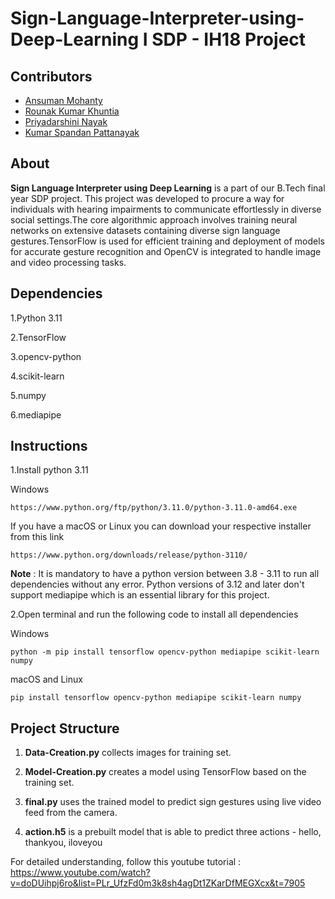<h1>Sign-Language-Interpreter-using-Deep-Learning I SDP - IH18 Project</h1>

<h2><b>Contributors</b></h2>

- [Ansuman Mohanty](https://github.com/Ansuman3152)
- [Rounak Kumar Khuntia](https://github.com/RonakKhuntia)
- [Priyadarshini Nayak](https://github.com/priyu1109)
- [Kumar Spandan Pattanayak](https://github.com/5p7Ro0t)

<h2><b>About</b></h2>

**Sign Language Interpreter using Deep Learning** is a part of our B.Tech final year SDP project. This project was developed to procure a way for individuals with hearing 
impairments to communicate effortlessly in diverse social settings.The core algorithmic approach involves training neural networks on extensive datasets containing diverse sign 
language gestures.TensorFlow is used for efficient training and deployment of models for accurate gesture recognition and OpenCV is integrated to handle image and video processing tasks.

<h2><b>Dependencies</b></h2>

1.Python 3.11

2.TensorFlow

3.opencv-python

4.scikit-learn

5.numpy

6.mediapipe

<h2><b>Instructions</b></h2>

1.Install python 3.11 

Windows  
    
    https://www.python.org/ftp/python/3.11.0/python-3.11.0-amd64.exe
    
If you have a macOS or Linux you can download your respective installer from this link
    
    https://www.python.org/downloads/release/python-3110/
    
**Note** : It is mandatory to have a python version between 3.8 - 3.11 to run all dependencies without any error. Python versions of 3.12 and later 
              don't support mediapipe which is an essential library for this project.

2.Open terminal and run the following code to install all dependencies

Windows

    python -m pip install tensorflow opencv-python mediapipe scikit-learn numpy


macOS and Linux

    pip install tensorflow opencv-python mediapipe scikit-learn numpy

<h2><b>Project Structure</b></h2>

1. <b>Data-Creation.py</b> collects images for training set.
 
2. <b>Model-Creation.py</b> creates a model using TensorFlow based on the training set.
 
3. <b>final.py</b> uses the trained model to predict sign gestures using live video feed from the camera.

4. <b>action.h5</b> is a prebuilt model that is able to predict three actions - hello, thankyou, iloveyou

For detailed understanding, follow this youtube tutorial : https://www.youtube.com/watch?v=doDUihpj6ro&list=PLr_UfzFd0m3k8sh4agDt1ZKarDfMEGXcx&t=7905
